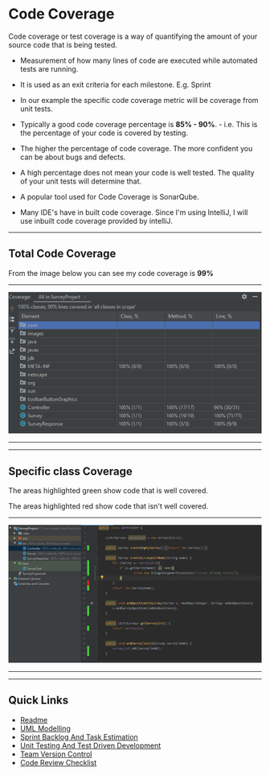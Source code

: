 # Code Coverage

Code coverage or test coverage is a way of quantifying the amount of your source code that is being tested.

- Measurement of how many lines of code are executed while automated tests are running.

- It is used as an exit criteria for each milestone. E.g. Sprint

- In our example the specific code coverage metric will be coverage from unit tests.

- Typically a good code coverage percentage is **85% - 90%**. - i.e. This is the percentage of your code is covered by testing.

- The higher the percentage of code coverage. The more confident you can be about bugs and defects.

- A high percentage does not mean your code is well tested. The quality of your unit tests will determine that.

- A popular tool used for Code Coverage is SonarQube.

- Many IDE's have in built code coverage. Since I'm using IntelliJ, I will use inbuilt code coverage provided by intelliJ.

---

## Total Code Coverage

From the image below you can see my code coverage is **99%**

---

<p align="center">
<img src="images/CodeCoverage/CodeCoverageTotal.PNG" alt="Code Coverage Total" width="700">
</p>

---

---

## Specific class Coverage

The areas highlighted green show code that is well covered.

The areas highlighted red show code that isn't well covered.

---

<p align="center">
<img src="images/CodeCoverage/CodeCoverageGreenRed.PNG" alt="Code Coverage Controller class" width="700">
</p>

---

---

## Quick Links

- [Readme](../README.md)
- [UML Modelling](UMLModelling.md)
- [Sprint Backlog And Task Estimation](SprintBacklogAndTaskEstimation.md)
- [Unit Testing And Test Driven Development](UnitTestingAndTestDrivenDevelopment.md)
- [Team Version Control](TeamVersionControl.md)
- [Code Review Checklist](CodeReviewChecklist.md)
